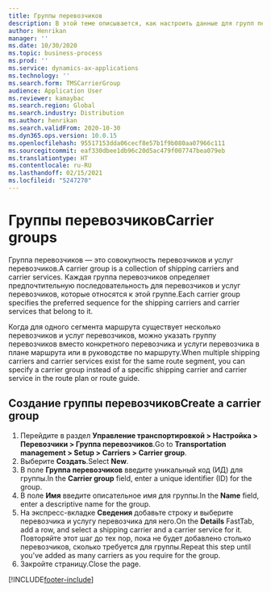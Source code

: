 ```yaml
---
title: Группы перевозчиков
description: В этой теме описывается, как настроить данные для групп перевозчиков.
author: Henrikan
manager: ''
ms.date: 10/30/2020
ms.topic: business-process
ms.prod: ''
ms.service: dynamics-ax-applications
ms.technology: ''
ms.search.form: TMSCarrierGroup
audience: Application User
ms.reviewer: kamaybac
ms.search.region: Global
ms.search.industry: Distribution
ms.author: henrikan
ms.search.validFrom: 2020-10-30
ms.dyn365.ops.version: 10.0.15
ms.openlocfilehash: 95517153dda06cecf8e57b1f9b080aa07966c111
ms.sourcegitcommit: eaf330dbee1db96c20d5ac479f007747bea079eb
ms.translationtype: HT
ms.contentlocale: ru-RU
ms.lasthandoff: 02/15/2021
ms.locfileid: "5247270"
---
```

# <a name="carrier-groups"></a><span data-ttu-id="61faf-103">Группы перевозчиков</span><span class="sxs-lookup"><span data-stu-id="61faf-103">Carrier groups</span></span>

<span data-ttu-id="61faf-104">Группа перевозчиков — это совокупность перевозчиков и услуг перевозчиков.</span><span class="sxs-lookup"><span data-stu-id="61faf-104">A carrier group is a collection of shipping carriers and carrier services.</span></span> <span data-ttu-id="61faf-105">Каждая группа перевозчиков определяет предпочтительную последовательность для перевозчиков и услуг перевозчиков, которые относятся к этой группе.</span><span class="sxs-lookup"><span data-stu-id="61faf-105">Each carrier group specifies the preferred sequence for the shipping carriers and carrier services that belong to it.</span></span>

<span data-ttu-id="61faf-106">Когда для одного сегмента маршрута существует несколько перевозчиков и услуг перевозчиков, можно указать группу перевозчиков вместо конкретного перевозчика и услуги перевозчика в плане маршрута или в руководстве по маршруту.</span><span class="sxs-lookup"><span data-stu-id="61faf-106">When multiple shipping carriers and carrier services exist for the same route segment, you can specify a carrier group instead of a specific shipping carrier and carrier service in the route plan or route guide.</span></span>

## <a name="create-a-carrier-group"></a><span data-ttu-id="61faf-107">Создание группы перевозчиков</span><span class="sxs-lookup"><span data-stu-id="61faf-107">Create a carrier group</span></span>

1. <span data-ttu-id="61faf-108">Перейдите в раздел **Управление транспортировкой &gt; Настройка &gt; Перевозчики &gt; Группа перевозчиков**.</span><span class="sxs-lookup"><span data-stu-id="61faf-108">Go to **Transportation management &gt; Setup &gt; Carriers &gt; Carrier group**.</span></span>
1. <span data-ttu-id="61faf-109">Выберите **Создать**.</span><span class="sxs-lookup"><span data-stu-id="61faf-109">Select **New**.</span></span>
1. <span data-ttu-id="61faf-110">В поле **Группа перевозчиков** введите уникальный код (ИД) для группы.</span><span class="sxs-lookup"><span data-stu-id="61faf-110">In the **Carrier group** field, enter a unique identifier (ID) for the group.</span></span>
1. <span data-ttu-id="61faf-111">В поле **Имя** введите описательное имя для группы.</span><span class="sxs-lookup"><span data-stu-id="61faf-111">In the **Name** field, enter a descriptive name for the group.</span></span>
1. <span data-ttu-id="61faf-112">На экспресс-вкладке **Сведения** добавьте строку и выберите перевозчика и услугу перевозчика для него.</span><span class="sxs-lookup"><span data-stu-id="61faf-112">On the **Details** FastTab, add a row, and select a shipping carrier and a carrier service for it.</span></span> <span data-ttu-id="61faf-113">Повторяйте этот шаг до тех пор, пока не будет добавлено столько перевозчиков, сколько требуется для группы.</span><span class="sxs-lookup"><span data-stu-id="61faf-113">Repeat this step until you've added as many carriers as you require for the group.</span></span>
1. <span data-ttu-id="61faf-114">Закройте страницу.</span><span class="sxs-lookup"><span data-stu-id="61faf-114">Close the page.</span></span>


[!INCLUDE[footer-include](../../../includes/footer-banner.md)]